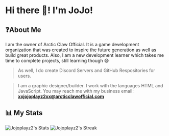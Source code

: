 # Hi there 👋! I'm JoJo!
## ❓About Me
I am the owner of Arctic Claw Official. It is a game development organization that was created to inspire the future generation as well as build great products. Also, I am a new development learner which takes me time to complete projects, still learning though 😄
> As well, I do create Discord Servers and GitHub Respositories for users.

> I am a graphic designer/builder. I work with the languages HTML and JavaScript.
> You may reach me with my business email: **xxjojoplayz2xx@arcticclawofficial.com**

## 📊 My Stats
![Jojoplayz2's Stats](https://github-readme-stats.vercel.app/api?username=Jojoplayz2&theme=midnight-purple&show_icons=true&hide_border=false&count_private=true)
![Jojoplayz2's Streak](https://github-readme-streak-stats.herokuapp.com/?user=Jojoplayz2&theme=midnight-purple&hide_border=false)
